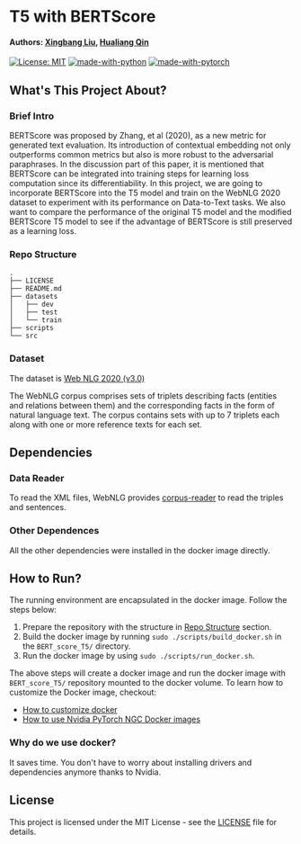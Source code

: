# T5 with BERTScore
#### Authors: [Xingbang Liu](https://github.com/liux2), [Hualiang Qin](https://github.com/ryanqin)

[![License: MIT](https://img.shields.io/badge/License-MIT-yellow.svg)](https://opensource.org/licenses/MIT)
[![made-with-python](https://img.shields.io/badge/Made%20with-Python-1f425f.svg)](https://www.python.org/)
[![made-with-pytorch](https://img.shields.io/badge/Made%20with-PyTorch-orange)](https://pytorch.org/)

## What's This Project About?

### Brief Intro

BERTScore was proposed by Zhang, et al (2020), as a new metric for generated text
evaluation. Its introduction of contextual embedding not only outperforms common
metrics but also is more robust to the adversarial paraphrases. In the discussion
part of this paper, it is mentioned that BERTScore can be integrated into training
steps for learning loss computation since its differentiability. In this project,
we are going to incorporate BERTScore into the T5 model and train on the WebNLG
2020 dataset to experiment with its performance on Data-to-Text tasks. We also
want to compare the performance of the original T5 model and the modified BERTScore
T5 model to see if the advantage of BERTScore is still preserved as a learning loss.

### Repo Structure

```
.
├── LICENSE
├── README.md
├── datasets
│   ├── dev
│   ├── test
│   └── train
├── scripts
└── src
```

### Dataset

The dataset is [Web NLG 2020 (v3.0)](https://huggingface.co/datasets/web_nlg/tree/main/dummy/release_v3.0_en/0.0.0)

The WebNLG corpus comprises sets of triplets describing facts (entities and
relations between them) and the corresponding facts in the form of natural language
text. The corpus contains sets with up to 7 triplets each along with one or more
reference texts for each set.

## Dependencies

### Data Reader

To read the XML files, WebNLG provides [corpus-reader](https://gitlab.com/webnlg/corpus-reader) to read
the triples and sentences.

### Other Dependences

All the other dependencies were installed in the docker image directly.

## How to Run?

The running environment are encapsulated in the docker image. Follow the steps below:

1. Prepare the repository with the structure in
  [Repo Structure](#repo-structure) section.
2. Build the docker image by running `sudo ./scripts/build_docker.sh` in the
  `BERT_score_T5/` directory.
3. Run the docker image by using
  `sudo ./scripts/run_docker.sh`.

The above steps will create a docker image and run the docker image with
`BERT_score_T5/` repository mounted to the docker volume. To learn how to
customize the Docker image, checkout:

- [How to customize docker](https://docs.nvidia.com/ngc/ngc-catalog-user-guide/index.html#custcontdockerfile)
- [How to use Nvidia PyTorch NGC Docker images](https://catalog.ngc.nvidia.com/orgs/nvidia/containers/pytorch)

### Why do we use docker?

It saves time. You don't have to worry about installing drivers and dependencies
anymore thanks to Nvidia.

## License

This project is licensed under the MIT License - see the [LICENSE](LICENSE)
file for details.
